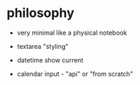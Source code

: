 # philosophy
- very minimal like a physical notebook


- textarea "styling"
- datetime show current
- calendar input - "api" or "from scratch"